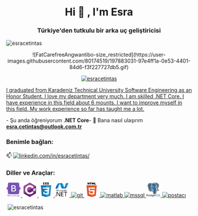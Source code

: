 <h1 align="center">Hi 👋 , I'm Esra</h1><h3 align="center">Türkiye'den tutkulu bir arka uç geliştiricisi</h3><p align="left"> <img src="https://komarev.com/ghpvc/?username=esracetintas&label=Profile%20views&color=0e75b6&style=flat" alt="esracetintas" /> </p>

<p align="center">![FatCarefreeAngwantibo-size_restricted](https://user-images.githubusercontent.com/80174519/197883031-97e4ff1a-0e53-4401-84d6-f3f227727db5.gif)

<p align="center"> <a href="https://github.com/ryo-ma/github-profile-trophy"><img src="https://github-profile-trophy.vercel.app/?username=esracetintas" alt="esracetintas" />
  
I graduated from Karadeniz Technical University Software Engineering as an Honor Student. I love my department very much. I am skilled .NET Core. I have experience in this field about 6 mounts. I want to improve myself in this field. My work experience so far has taught me a lot.
  
</a> </p>- Şu anda öğreniyorum **.NET Core**- 🌱 Bana nasıl ulaşırım **esra.cetintas@outlook.com.tr**


<h3 align="left">Benimle bağlan:</h3>
<p align="left">


📫 <a href="https://linkedin.com/in/linkedin.com/in/esracetintas/" target="blank"><img align="center" src="https://raw.githubusercontent.com/rahuldkjain/github-profile-readme-generator/master/src/images/icons/Social/linked-in-alt.svg" alt="linkedin.com/in/esracetintas/" height="30" width="40" /></a></p><h3 align="left">Diller ve Araçlar:</h3>



<p align="left"> <a href="https://getbootstrap.com" target="_blank" rel="noreferrer"> <img src="https://raw.githubusercontent.com/devicons/devicon/master/icons/bootstrap/bootstrap-plain-wordmark.svg" alt="bootstrap" width="40" height="40"/> </a> <a href="https://www.w3schools.com/cs/" target="_blank" rel="noreferrer"> <img src="https://raw.githubusercontent.com/devicons/devicon/master/icons/csharp/csharp-original.svg" alt="csharp" width="40" height="40"/> </a> <a href="https://www.w3schools.com/css/" target="_blank" rel="noreferrer"> <img src="https://raw.githubusercontent.com/devicons/devicon/master/icons/css3/css3-original-wordmark.svg" alt="css3" width="40" height="40"/> </a> <a href="https://dotnet.microsoft.com/" target="_blank" rel="noreferrer"> <img src=" https://raw.githubusercontent.com/devicons/devicon/master/icons/dot-net/dot-net-original-wordmark.svg" alt="dotnet" width="40" height="40"/> </a> <a href="https://git-scm.com/" target="_blank" rel="noreferrer"> <img src="https://www.vectorlogo.zone/logos/git-scm/git-scm-icon.svg" alt="git" width="40" height="40"/> </a> <a href="https://www.w3.org/html/" target="_blank" rel="noreferrer"> <img src="https://raw.githubusercontent.com/devicons/devicon/master/icons/html5/html5-original-wordmark.svg" alt="html5" width="40" height="40"/> </a> <a href="https://www.mathworks.com/" target="_blank" rel="noreferrer"> <img src="https://upload.wikimedia.org/wikipedia/commons/2/21/Matlab_Logo.png" alt="matlab" width="40" height="40"/> </a> <a href="https://www.microsoft.com/en-us/sql-server" target="_blank" rel="noreferrer"> <img src="https://www.svgrepo.com/show/303229/microsoft-sql-server-logo.svg" alt="mssql" width="40" height="40"/> </a> <a href="https://www.postgresql.org" target="_blank" rel="noreferrer"> <img src="https://raw.githubusercontent.com/devicons/devicon/master/icons/postgresql/postgresql-original-wordmark.svg" alt="postgresql" width="40" height="40"/> </a> <a href="https://postman.com" target="_blank" rel="noreferrer"> <img src="https://www.vectorlogo.zone/logos/getpostman/getpostman-icon.svg" alt="postacı" width="40" height="40"/> </a> </p><p>&nbsp;<img align="center" src="https://github-readme-stats.vercel.app/api?username=esracetintas&show_icons=true&locale=en" alt="esracetintas" /></p>

